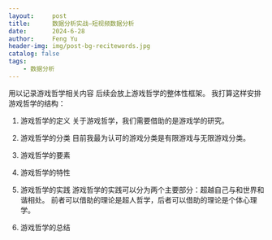 ```yaml
---
layout:     post
title:      数据分析实战—短视频数据分析
date:       2024-6-28
author:     Feng Yu
header-img: img/post-bg-recitewords.jpg
catalog: false
tags:
    - 数据分析
---
```


用以记录游戏哲学相关内容
后续会放上游戏哲学的整体性框架。
我打算这样安排游戏哲学的结构：

1. 游戏哲学的定义
关于游戏哲学，我们需要借助的是游戏学的研究。
2. 游戏哲学的分类
目前我最为认可的游戏分类是有限游戏与无限游戏分类。
3. 游戏哲学的要素

4. 游戏哲学的特性


5. 游戏哲学的实践
游戏哲学的实践可以分为两个主要部分：超越自己与和世界和谐相处。
前者可以借助的理论是超人哲学，后者可以借助的理论是个体心理学。
6. 游戏哲学的总结
